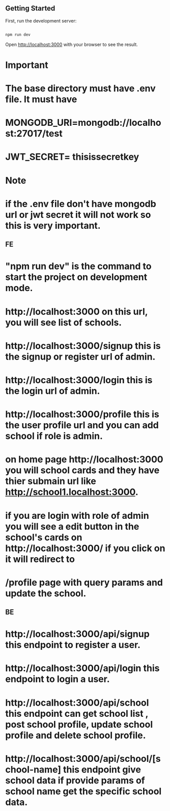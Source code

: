 ## Getting Started
First, run the development server:
```bash

npm run dev
```
Open [http://localhost:3000](http://localhost:3000) with your browser to see the result.

# Important 
# The base directory must have .env file. It must have
# MONGODB_URI=mongodb://localhost:27017/test
# JWT_SECRET= thisissecretkey

# Note 
# if the .env file don't have mongodb url or jwt secret it will not work so this is very important.

## FE

# "npm run dev" is the command to start the project on development mode.
# http://localhost:3000 on this url, you will see list of schools.
# http://localhost:3000/signup this is the signup or register url of admin.
# http://localhost:3000/login this is the login url of admin.
# http://localhost:3000/profile this is the user profile url and you can add school if role is admin.
# on home page http://localhost:3000 you will school cards and they have thier submain url like http://school1.localhost:3000.
# if you are login with role of admin you will see a edit button in the school's cards on http://localhost:3000/ if you click on it will redirect to
# /profile page with query params and update the school.

## BE
# http://localhost:3000/api/signup this endpoint to register a user.
# http://localhost:3000/api/login this endpoint to login a user.
# http://localhost:3000/api/school this endpoint can get school list , post school profile, update school profile and delete school profile.
# http://localhost:3000/api/school/[school-name] this endpoint give school data if provide params of school name get the specific school data.